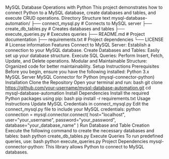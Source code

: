 MySQL Database Operations with Python
This project demonstrates how to connect Python to a MySQL database, create databases and tables, and execute CRUD operations.
Directory Structure
text
mysql-database-automation/
├── connect_mysql.py        # Connects to MySQL server
├── create_db_tables.py     # Creates databases and tables
├── execute_queries.py      # Executes queries
├── README.md               # Project documentation
├── requirements.txt        # Project dependencies
└── LICENSE                 # License information
Features
Connect to MySQL Server: Establish a connection to your MySQL database.
Create Databases and Tables: Easily set up your database structure.
Execute SQL Queries: Perform Insert, Fetch, Update, and Delete operations.
Modular and Maintainable Structure: Organized code for better maintainability.
Setup Instructions
Prerequisites
Before you begin, ensure you have the following installed:
Python 3.x
MySQL Server
MySQL Connector for Python (mysql-connector-python)
Installation
Clone the Repository
Open your terminal and run:
bash
git clone https://github.com/your-username/mysql-database-automation.git
cd mysql-database-automation
Install Dependencies
Install the required Python packages using pip:
bash
pip install -r requirements.txt
Usage Instructions
Update MySQL Credentials in connect_mysql.py
Edit the connect_mysql.py file to include your MySQL credentials:
python
connection = mysql.connector.connect(
    host="localhost",
    user="your_username",
    password="your_password",
    database="your_database_name"
)
Run Database and Table Creation
Execute the following command to create the necessary databases and tables:
bash
python create_db_tables.py
Execute Queries
To run predefined queries, use:
bash
python execute_queries.py
Project Dependencies
mysql-connector-python: This library allows Python to connect to MySQL databases.
